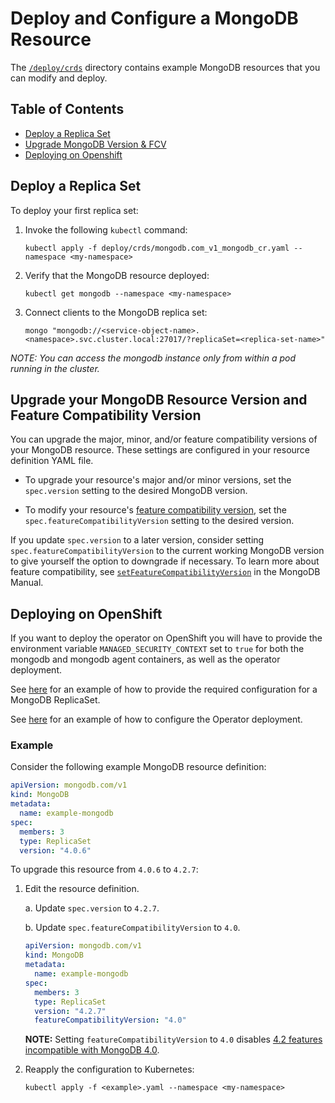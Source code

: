 # Deploy and Configure a MongoDB Resource #

The [`/deploy/crds`](../deploy/crds) directory contains example MongoDB resources that you can modify and deploy.

## Table of Contents

- [Deploy a Replica Set](#deploy-a-replica-set)
- [Upgrade MongoDB Version & FCV](#upgrade-your-mongodb-resource-version-and-feature-compatibility-version)
- [Deploying on Openshift](#deploying-on-openshift)

## Deploy a Replica Set

To deploy your first replica set:

1. Invoke the following `kubectl` command:
   ```
   kubectl apply -f deploy/crds/mongodb.com_v1_mongodb_cr.yaml --namespace <my-namespace>
   ```
2. Verify that the MongoDB resource deployed:
   ```
   kubectl get mongodb --namespace <my-namespace>
   ```
3. Connect clients to the MongoDB replica set:
   ```
   mongo "mongodb://<service-object-name>.<namespace>.svc.cluster.local:27017/?replicaSet=<replica-set-name>"
   ```
<em>NOTE: You can access the mongodb instance only from within a pod running in the cluster.</em>

## Upgrade your MongoDB Resource Version and Feature Compatibility Version

You can upgrade the major, minor, and/or feature compatibility versions of your MongoDB resource. These settings are configured in your resource definition YAML file.

- To upgrade your resource's major and/or minor versions, set the `spec.version` setting to the desired MongoDB version.

- To modify your resource's [feature compatibility version](https://docs.mongodb.com/manual/reference/command/setFeatureCompatibilityVersion/), set the `spec.featureCompatibilityVersion` setting to the desired version.

If you update `spec.version` to a later version, consider setting `spec.featureCompatibilityVersion` to the current working MongoDB version to give yourself the option to downgrade if necessary. To learn more about feature compatibility, see [`setFeatureCompatibilityVersion`](https://docs.mongodb.com/manual/reference/command/setFeatureCompatibilityVersion/) in the MongoDB Manual.

## Deploying on OpenShift

If you want to deploy the operator on OpenShift you will have to provide the environment variable `MANAGED_SECURITY_CONTEXT` set to `true` for both the mongodb and mongodb agent containers, as well as the operator deployment.

See [here](../deploy/crds/mongodb.com_v1_mongodb_openshift_cr.yaml) for an example of how to provide the required configuration for a MongoDB ReplicaSet.

See [here](../deploy/openshift/operator_openshift.yaml) for an example of how to configure the Operator deployment.

### Example

Consider the following example MongoDB resource definition:

```yaml
apiVersion: mongodb.com/v1
kind: MongoDB
metadata:
  name: example-mongodb
spec:
  members: 3
  type: ReplicaSet
  version: "4.0.6"
```
To upgrade this resource from `4.0.6` to `4.2.7`:

1. Edit the resource definition.

   a. Update `spec.version` to `4.2.7`.

   b. Update `spec.featureCompatibilityVersion` to `4.0`.

   ```yaml
   apiVersion: mongodb.com/v1
   kind: MongoDB
   metadata:
     name: example-mongodb
   spec:
     members: 3
     type: ReplicaSet
     version: "4.2.7"
     featureCompatibilityVersion: "4.0"
   ```

   **NOTE:** Setting `featureCompatibilityVersion` to `4.0` disables [4.2 features incompatible with MongoDB 4.0](https://docs.mongodb.com/manual/release-notes/4.2-compatibility/#compatibility-enabled).

2. Reapply the configuration to Kubernetes:
   ```
   kubectl apply -f <example>.yaml --namespace <my-namespace>
   ```
